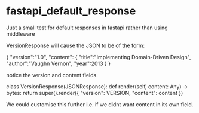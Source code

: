 # fastapi_default_response
Just a small test for default responses in fastapi rather than using middleware

VersionResponse will cause the JSON to be of the form:

{
  "version":"1.0",
  "content":
            { "title":"Implementing Domain-Driven Design",
              "author":"Vaughn Vernon",
              "year":2013
            }
}

notice the version and content fields.

class VersionResponse(JSONResponse):
    def render(self, content: Any) -> bytes:
        return super().render({
            "version": VERSION,
            "content": content
        })

We could customise this further i.e. if we didnt want content in its own field.




